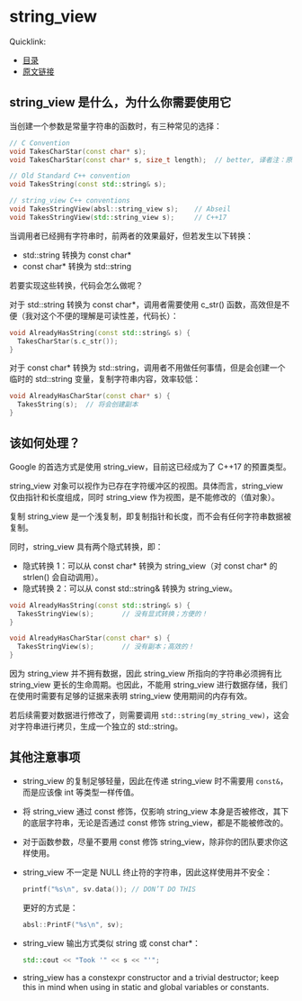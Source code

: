# string_view

Quicklink:

- [目录](../readme.md)
- [原文链接](https://abseil.io/tips/1)

## string_view 是什么，为什么你需要使用它

当创建一个参数是常量字符串的函数时，有三种常见的选择：

```cpp
// C Convention
void TakesCharStar(const char* s);
void TakesCharStar(const char* s, size_t length);  // better, 译者注：原文没有该方式

// Old Standard C++ convention
void TakesString(const std::string& s);

// string_view C++ conventions
void TakesStringView(absl::string_view s);    // Abseil
void TakesStringView(std::string_view s);     // C++17
```

当调用者已经拥有字符串时，前两者的效果最好，但若发生以下转换：

- std::string 转换为 const char*
- const char* 转换为 std::string

若要实现这些转换，代码会怎么做呢？

对于 std::string 转换为 const char*，调用者需要使用 c_str() 函数，高效但是不便（我对这个不便的理解是可读性差，代码长）：

```cpp
void AlreadyHasString(const std::string& s) {
  TakesCharStar(s.c_str());
}
```

对于 const char* 转换为 std::string，调用者不用做任何事情，但是会创建一个临时的 std::string 变量，复制字符串内容，效率较低：

```cpp
void AlreadyHasCharStar(const char* s) {
  TakesString(s);  // 将会创建副本
}
```

## 该如何处理？

Google 的首选方式是使用 string_view，目前这已经成为了 C++17 的预置类型。

string_view 对象可以视作为已存在字符缓冲区的视图。具体而言，string_view 仅由指针和长度组成，同时 string_view 作为视图，是不能修改的（值对象）。

复制 string_view 是一个浅复制，即复制指针和长度，而不会有任何字符串数据被复制。

同时，string_view 具有两个隐式转换，即：

- 隐式转换 1：可以从 const char* 转换为 string_view（对 const char* 的 strlen() 会自动调用）。
- 隐式转换 2：可以从 const std::string& 转换为 string_view。

```cpp
void AlreadyHasString(const std::string& s) {
  TakesStringView(s);       // 没有显式转换；方便的！
}

void AlreadyHasCharStar(const char* s) {
  TakesStringView(s);       // 没有副本；高效的！
}
```

因为 string_view 并不拥有数据，因此 string_view 所指向的字符串必须拥有比 string_view 更长的生命周期。也因此，不能用 string_view 进行数据存储，我们在使用时需要有足够的证据来表明 string_view 使用期间的内存有效。

若后续需要对数据进行修改了，则需要调用 `std::string(my_string_vew)`，这会对字符串进行拷贝，生成一个独立的 std::string。

## 其他注意事项

- string_view 的复制足够轻量，因此在传递 string_view 时不需要用 `const&`，而是应该像 int 等类型一样传值。
- 将 string_view 通过 const 修饰，仅影响 string_view 本身是否被修改，其下的底层字符串，无论是否通过 const 修饰 string_view，都是不能被修改的。
- 对于函数参数，尽量不要用 const 修饰 string_view，除非你的团队要求你这样使用。
- string_view 不一定是 NULL 终止符的字符串，因此这样使用并不安全：

  ```cpp
  printf("%s\n", sv.data()); // DON’T DO THIS
  ```

  更好的方式是：

  ```cpp
  absl::PrintF("%s\n", sv);
  ```

- string_view 输出方式类似 string 或 const char*：

  ```cpp
  std::cout << "Took '" << s << "'";
  ```

- string_view has a constexpr constructor and a trivial destructor; keep this in mind when using in static and global variables or constants.